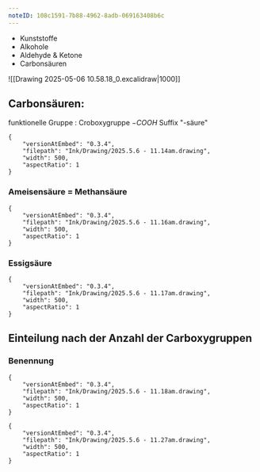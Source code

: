 ```yaml
---
noteID: 108c1591-7b88-4962-8adb-069163408b6c
---
```

- Kunststoffe
- Alkohole
- Aldehyde & Ketone
- Carbonsäuren

![[Drawing 2025-05-06 10.58.18_0.excalidraw|1000]]

## Carbonsäuren:
funktionelle Gruppe : Croboxygruppe $-COOH$
	Suffix "-säure"

```handdrawn-ink
{
	"versionAtEmbed": "0.3.4",
	"filepath": "Ink/Drawing/2025.5.6 - 11.14am.drawing",
	"width": 500,
	"aspectRatio": 1
}
```
### Ameisensäure = Methansäure

```handdrawn-ink
{
	"versionAtEmbed": "0.3.4",
	"filepath": "Ink/Drawing/2025.5.6 - 11.16am.drawing",
	"width": 500,
	"aspectRatio": 1
}
```

### Essigsäure

```handdrawn-ink
{
	"versionAtEmbed": "0.3.4",
	"filepath": "Ink/Drawing/2025.5.6 - 11.17am.drawing",
	"width": 500,
	"aspectRatio": 1
}
```

## Einteilung nach der Anzahl der Carboxygruppen
### Benennung

```handdrawn-ink
{
	"versionAtEmbed": "0.3.4",
	"filepath": "Ink/Drawing/2025.5.6 - 11.18am.drawing",
	"width": 500,
	"aspectRatio": 1
}
```

```handdrawn-ink
{
	"versionAtEmbed": "0.3.4",
	"filepath": "Ink/Drawing/2025.5.6 - 11.27am.drawing",
	"width": 500,
	"aspectRatio": 1
}
```

